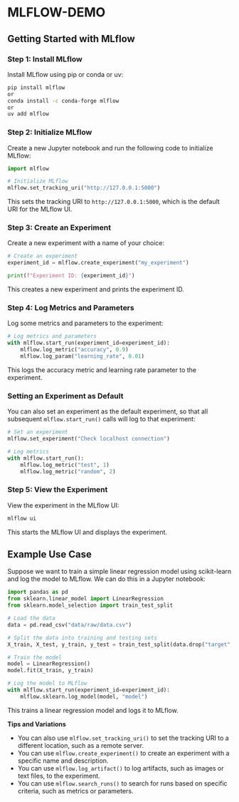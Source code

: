 **MLFLOW-DEMO**
================

**Getting Started with MLflow**
------------------------------

### Step 1: Install MLflow

 Install MLflow using pip or conda or uv:
```bash
pip install mlflow
or
conda install -c conda-forge mlflow
or 
uv add mlflow
```
### Step 2: Initialize MLflow

Create a new Jupyter notebook and run the following code to initialize MLflow:
```python
import mlflow

# Initialize MLflow
mlflow.set_tracking_uri("http://127.0.0.1:5000")
```
This sets the tracking URI to `http://127.0.0.1:5000`, which is the default URI for the MLflow UI.

### Step 3: Create an Experiment

Create a new experiment with a name of your choice:
```python
# Create an experiment
experiment_id = mlflow.create_experiment("my_experiment")

print(f"Experiment ID: {experiment_id}")
```
This creates a new experiment and prints the experiment ID.

### Step 4: Log Metrics and Parameters

Log some metrics and parameters to the experiment:
```python
# Log metrics and parameters
with mlflow.start_run(experiment_id=experiment_id):
    mlflow.log_metric("accuracy", 0.9)
    mlflow.log_param("learning_rate", 0.01)
```
This logs the accuracy metric and learning rate parameter to the experiment.

### Setting an Experiment as Default

You can also set an experiment as the default experiment, so that all subsequent `mlflow.start_run()` calls will log to that experiment:
```python
# Set an experiment
mlflow.set_experiment("Check localhost connection")

# Log metrics
with mlflow.start_run():
    mlflow.log_metric("test", 1)
    mlflow.log_metric("random", 2)
```
### Step 5: View the Experiment

View the experiment in the MLflow UI:
```bash
mlflow ui
```
This starts the MLflow UI and displays the experiment.

**Example Use Case**
--------------------

Suppose we want to train a simple linear regression model using scikit-learn and log the model to MLflow. We can do this in a Jupyter notebook:
```python
import pandas as pd
from sklearn.linear_model import LinearRegression
from sklearn.model_selection import train_test_split

# Load the data
data = pd.read_csv("data/raw/data.csv")

# Split the data into training and testing sets
X_train, X_test, y_train, y_test = train_test_split(data.drop("target", axis=1), data["target"], test_size=0.2, random_state=42)

# Train the model
model = LinearRegression()
model.fit(X_train, y_train)

# Log the model to MLflow
with mlflow.start_run(experiment_id=experiment_id):
    mlflow.sklearn.log_model(model, "model")
```
This trains a linear regression model and logs it to MLflow.

**Tips and Variations**

* You can also use `mlflow.set_tracking_uri()` to set the tracking URI to a different location, such as a remote server.
* You can use `mlflow.create_experiment()` to create an experiment with a specific name and description.
* You can use `mlflow.log_artifact()` to log artifacts, such as images or text files, to the experiment.
* You can use `mlflow.search_runs()` to search for runs based on specific criteria, such as metrics or parameters.